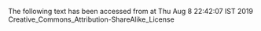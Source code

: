 The following text has been accessed from at Thu Aug 8 22:42:07 IST 2019
Creative_Commons_Attribution-ShareAlike_License
